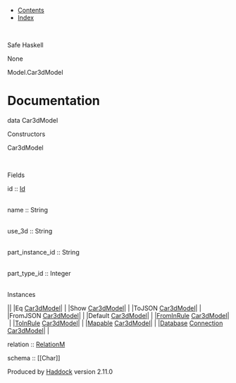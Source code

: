 -   [Contents](index.html)
-   [Index](doc-index.html)

 

Safe Haskell

None

Model.Car3dModel

Documentation
=============

data Car3dModel

Constructors

Car3dModel

 

Fields

id :: [Id](Model-General.html#t:Id)  
 

name :: String  
 

use\_3d :: String  
 

part\_instance\_id :: String  
 

part\_type\_id :: Integer  
 

Instances

||
|Eq [Car3dModel](Model-Car3dModel.html#t:Car3dModel)| |
|Show [Car3dModel](Model-Car3dModel.html#t:Car3dModel)| |
|ToJSON [Car3dModel](Model-Car3dModel.html#t:Car3dModel)| |
|FromJSON [Car3dModel](Model-Car3dModel.html#t:Car3dModel)| |
|Default [Car3dModel](Model-Car3dModel.html#t:Car3dModel)| |
|[FromInRule](Data-InRules.html#t:FromInRule) [Car3dModel](Model-Car3dModel.html#t:Car3dModel)| |
|[ToInRule](Data-InRules.html#t:ToInRule) [Car3dModel](Model-Car3dModel.html#t:Car3dModel)| |
|[Mapable](Model-General.html#t:Mapable) [Car3dModel](Model-Car3dModel.html#t:Car3dModel)| |
|[Database](Model-General.html#t:Database) [Connection](Data-SqlTransaction.html#t:Connection) [Car3dModel](Model-Car3dModel.html#t:Car3dModel)| |

relation :: [RelationM](Data-Relation.html#t:RelationM)

schema :: [[Char]]

Produced by [Haddock](http://www.haskell.org/haddock/) version 2.11.0
